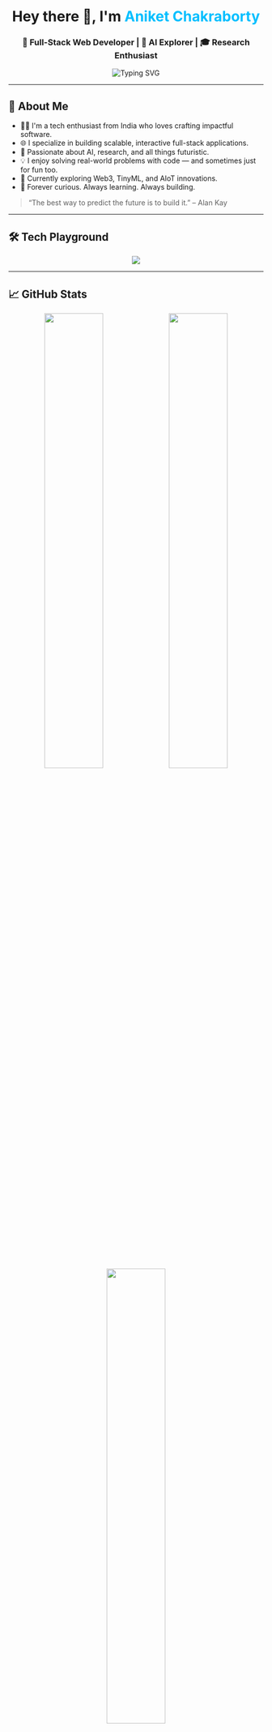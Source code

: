 <h1 align="center">Hey there 👋, I'm <span style="color:#00BFFF;">Aniket Chakraborty</span></h1>
<h3 align="center">🚀 Full-Stack Web Developer | 🧠 AI Explorer | 🎓 Research Enthusiast</h3>

<p align="center">
  <img src="https://readme-typing-svg.herokuapp.com?font=Fira+Code&weight=600&size=22&duration=3000&pause=1000&color=00BFFF&center=true&vCenter=true&width=450&lines=Code+%F0%9F%92%BB+%2B+Creativity+%F0%9F%8E%A8+%3D+Magic+%E2%9C%A8;Let%E2%80%99s+Build+the+Future+Together+%F0%9F%9A%80" alt="Typing SVG" />
</p>

---

## 🌟 About Me

- 🧑‍💻 I'm a tech enthusiast from India who loves crafting impactful software.
- 🌐 I specialize in building scalable, interactive full-stack applications.
- 🧪 Passionate about AI, research, and all things futuristic.
- 💡 I enjoy solving real-world problems with code — and sometimes just for fun too.
- 🌱 Currently exploring Web3, TinyML, and AIoT innovations.
- 🧠 Forever curious. Always learning. Always building.

> “The best way to predict the future is to build it.” – Alan Kay

---

## 🛠️ Tech Playground

<p align="center">
  <img src="https://skillicons.dev/icons?i=html,css,js,ts,react,nextjs,nodejs,cpp,java,python,go,cs,flutter,dart,tailwind,threejs,mongodb,mysql,firebase,gcp,aws,vercel,kubernetes,git,figma,canva,ps,ae,tensorflow,pytorch" />
</p>

---

## 📈 GitHub Stats

<p align="center">
  <img src="https://github-readme-stats.vercel.app/api?username=A-N-I-KET&show_icons=true&theme=tokyonight&hide_border=false" width="48%" />
  <img src="https://github-readme-streak-stats.herokuapp.com?user=A-N-I-KET&theme=tokyonight&hide_border=false" width="48%" />
</p>

<p align="center">
  <img src="https://github-readme-stats.vercel.app/api/top-langs/?username=A-N-I-KET&layout=compact&theme=tokyonight&hide_border=false" width="48%" />
</p>

---

## 🏆 GitHub Trophies

<p align="center">
  <img src="https://github-profile-trophy.vercel.app/?username=A-N-I-KET&theme=radical&margin-w=6&no-bg=false&no-frame=false" />
</p>

---

## 🎯 Currently Working On

- 🔭 Researching real-time fire detection & smart automation with IoT
- ⚙️ Building dApps with zkProofs for verifiable attendance
- 💬 Crafting AI-powered systems for accessibility and smart vision

---

## 🧠 Fun Fact

> I'm the kind of developer who adds console.log just to feel something.  
> Also: I break things... then Google how to fix them. 😎

---

## 📬 Let’s Connect

<p align="center">
  <a href="https://www.linkedin.com/in/aniket-chakraborty-666319284/" target="_blank"><img src="https://img.shields.io/badge/LinkedIn-%230077B5.svg?style=for-the-badge&logo=linkedin&logoColor=white" /></a>
  <a href="https://github.com/A-N-I-KET" target="_blank"><img src="https://img.shields.io/badge/GitHub-%2312100E.svg?style=for-the-badge&logo=github&logoColor=white" /></a>
  <a href="mailto:chakrabortyaniket9703@gmail.com><img src="https://img.shields.io/badge/Email-%23D14836.svg?style=for-the-badge&logo=gmail&logoColor=white" /></a>
  
</p>

---

## ✍️ Quote of the Day

<p align="center">
  <img src="https://quotes-github-readme.vercel.app/api?type=horizontal&theme=radical" />
</p>

---

<p align="center"><i>Thanks for stopping by! Let’s make tech awesome together. 🚀</i></p>
